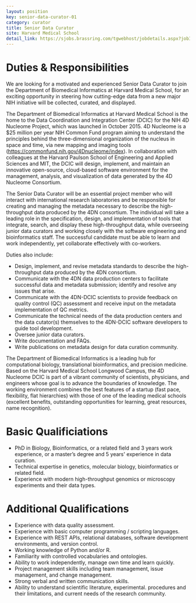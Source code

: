 ```yaml
---
layout: position
key: senior-data-curator-01
category: curator
title: Senior Data Curator
site: Harvard Medical School 
detail_link: https://sjobs.brassring.com/tgwebhost/jobdetails.aspx?jobId=1181982&PartnerId=25240&SiteId=5341&type=mail
---
```

# Duties & Responsibilities
We are looking for a motivated and experienced Senior Data Curator to join the Department of Biomedical Informatics at Harvard Medical School, for an exciting opportunity in steering how cutting-edge data from a new major NIH initiative will be collected, curated, and displayed.

The Department of Biomedical Informatics at Harvard Medical School is the home to the Data Coordination and Integration Center (DCIC) for the NIH 4D Nucleome Project, which was launched in October 2015. 4D Nucleome is a $25 million per year NIH Common Fund program aiming to understand the principles behind the three-dimensional organization of the nucleus in space and time, via new mapping and imaging tools (https://commonfund.nih.gov/4Dnucleome/index). In collaboration with colleagues at the Harvard Paulson School of Engineering and Applied Sciences and MIT, the DCIC will design, implement, and maintain an innovative open-source, cloud-based software environment for the management, analysis, and visualization of data generated by the 4D Nucleome Consortium.

The Senior Data Curator will be an essential project member who will interact with international research laboratories and be responsible for creating and managing the metadata necessary to describe the high-throughput data produced by the 4DN consortium. The individual will take a leading role in the specification, design, and implementation of tools that integrate, search, and display these high-throughput data, while overseeing junior data curators and working closely with the software engineering and bioinformatics staff. The successful candidate must be able to learn and work independently, yet collaborate effectively with co-workers.

Duties also include:
- Design, implement, and revise metadata standards to describe the high-throughput data produced by the 4DN consortium. 
- Communicate with the 4DN data production centers to facilitate successful data and metadata submission; identify and resolve any issues that arise. 
- Communicate with the 4DN-DCIC scientists to provide feedback on quality control (QC) assessment and receive input on the metadata implementation of QC metrics. 
- Communicate the technical needs of the data production centers and the data cutator(s) themselves to the 4DN-DCIC software developers to guide tool development. 
- Oversee junior data curators. 
- Write documentation and FAQs. 
- Write publications on metadata design for data curation community.

The Department of Biomedical Informatics is a leading hub for computational biology, translational bioinformatics, and precision medicine. Based on the Harvard Medical School Longwood Campus, the 4D Nucleome DCIC is part of a vibrant community of scientists, physicians, and engineers whose goal is to advance the boundaries of knowledge. The working environment combines the best features of a startup (fast pace, flexibility, flat hierarchies) with those of one of the leading medical schools (excellent benefits, outstanding opportunities for learning, great resources, name recognition).

# Basic Qualificiations
- PhD in Biology, Bioinformatics, or a related field and 3 years work experience, or a master’s degree and 5 years' experience in data curation.
- Technical expertise in genetics, molecular biology, bioinformatics or related field.
- Experience with modern high-throughput genomics or microscopy experiments and their data types.

# Additional Qualifications
- Experience with data quality assessment.
- Experience with basic computer programming / scripting languages.
- Experience with REST APIs, relational databases, software development environments, and version control.
- Working knowledge of Python and/or R.
- Familiarity with controlled vocabularies and ontologies.  
- Ability to work independently, manage own time and learn quickly.
- Project management skills including team management, issue management, and change management.
- Strong verbal and written communication skills.
- Ability to understand scientific literature, experimental. procedures and their limitations, and current needs of the research community.
